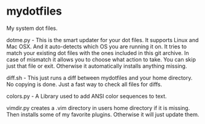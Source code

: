 # mydotfiles
My system dot files.

dotme.py - This is the smart updater for your dot files.  It supports Linux and Mac OSX. And it auto-detects which OS you are running it on. It tries to match your existing dot files with the ones included in this git archive.  In case of mismatch it allows you to choose what action to take. You can skip just that file or exit.  Otherwise it automatically installs anything missing.

diff.sh - This just runs a diff between mydotfiles and your home directory.  No copying is done.  Just a fast way to check all files for diffs.

colors.py - A Library used to add ANSI color sequences to text.

vimdir.py creates a .vim directory in users home directory if it is missing. Then installs some of my favorite plugins. Otherwise it will just update them.
